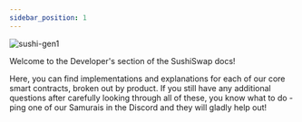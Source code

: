 ```yaml
---
sidebar_position: 1
---
```


![sushi-gen1](/img/filler-images/sushi-gen1.png)

Welcome to the Developer's section of the SushiSwap docs!

Here, you can find implementations and explanations for each of our core smart contracts, broken out by product. If you still have any additional questions after carefully looking through all of these, you know what to do - ping one of our Samurais in the Discord and they will gladly help out!
